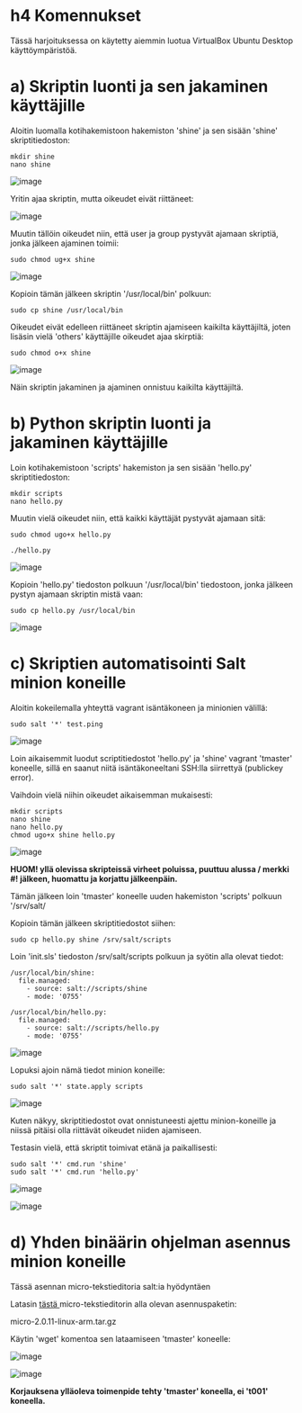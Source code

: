 # h4 Komennukset

Tässä harjoituksessa on käytetty aiemmin luotua VirtualBox Ubuntu Desktop käyttöympäristöä.

# a) Skriptin luonti ja sen jakaminen käyttäjille

Aloitin luomalla kotihakemistoon hakemiston 'shine' ja sen sisään 'shine' skriptitiedoston:

    mkdir shine
    nano shine

![image](https://user-images.githubusercontent.com/128583292/234601225-52c14dad-9aa5-473d-8205-9a7e36a115dc.png)

Yritin ajaa skriptin, mutta oikeudet eivät riittäneet:

![image](https://user-images.githubusercontent.com/128583292/234601415-c5493bf0-87a2-447a-88b0-61948baf5b7a.png)

Muutin tällöin oikeudet niin, että user ja group pystyvät ajamaan skriptiä, jonka jälkeen ajaminen toimii:

    sudo chmod ug+x shine

![image](https://user-images.githubusercontent.com/128583292/234601838-640e0e0c-4413-46b1-8488-cc6292cc6a44.png)

Kopioin tämän jälkeen skriptin '/usr/local/bin' polkuun:

    sudo cp shine /usr/local/bin

Oikeudet eivät edelleen riittäneet skriptin ajamiseen kaikilta käyttäjiltä, joten lisäsin vielä 'others' käyttäjille oikeudet ajaa skirptiä:

    sudo chmod o+x shine

![image](https://user-images.githubusercontent.com/128583292/234604163-8a071587-2caf-4007-b14c-0179488d54a9.png)

Näin skriptin jakaminen ja ajaminen onnistuu kaikilta käyttäjiltä.

# b) Python skriptin luonti ja jakaminen käyttäjille

Loin kotihakemistoon 'scripts' hakemiston ja sen sisään 'hello.py' skriptitiedoston:

    mkdir scripts
    nano hello.py

Muutin vielä oikeudet niin, että kaikki käyttäjät pystyvät ajamaan sitä:

    sudo chmod ugo+x hello.py
    
    ./hello.py

![image](https://user-images.githubusercontent.com/128583292/234648127-2c7dd603-b90d-42ea-b55e-f0c975037548.png)
    
Kopioin 'hello.py' tiedoston polkuun '/usr/local/bin' tiedostoon, jonka jälkeen pystyn ajamaan skriptin mistä vaan:

    sudo cp hello.py /usr/local/bin

![image](https://user-images.githubusercontent.com/128583292/234615888-0d7d979a-e1cf-4b81-b05d-5100d857f93d.png)

# c) Skriptien automatisointi Salt minion koneille

Aloitin kokeilemalla yhteyttä vagrant isäntäkoneen ja minionien välillä:

    sudo salt '*' test.ping
    
![image](https://user-images.githubusercontent.com/128583292/234629827-02eca694-5bbc-4c22-b2f0-931897dc1f54.png)

Loin aikaisemmit luodut scriptitiedostot 'hello.py' ja 'shine' vagrant 'tmaster' koneelle, sillä en saanut niitä isäntäkoneeltani SSH:lla siirrettyä (publickey error).

Vaihdoin vielä niihin oikeudet aikaisemman mukaisesti:

    mkdir scripts
    nano shine
    nano hello.py
    chmod ugo+x shine hello.py

![image](https://user-images.githubusercontent.com/128583292/234639210-1e535029-ec13-4a7e-9077-7697cfeda623.png)

**HUOM! yllä olevissa skripteissä virheet poluissa, puuttuu alussa / merkki #! jälkeen, huomattu ja korjattu jälkeenpäin.**

Tämän jälkeen loin 'tmaster' koneelle uuden hakemiston 'scripts' polkuun '/srv/salt/

Kopioin tämän jälkeen skriptitiedostot siihen:

    sudo cp hello.py shine /srv/salt/scripts

Loin 'init.sls' tiedoston /srv/salt/scripts polkuun ja syötin alla olevat tiedot:

    /usr/local/bin/shine:
      file.managed:
        - source: salt://scripts/shine
        - mode: '0755'

    /usr/local/bin/hello.py:
      file.managed:
        - source: salt://scripts/hello.py
        - mode: '0755'

![image](https://user-images.githubusercontent.com/128583292/234643066-1cff129e-9892-4283-b56e-04d41c874919.png)

Lopuksi ajoin nämä tiedot minion koneille:
 
    sudo salt '*' state.apply scripts
 
![image](https://user-images.githubusercontent.com/128583292/234644804-a99e2508-b4e8-44ec-922a-894c13e7e94c.png)

Kuten näkyy, skriptitiedostot ovat onnistuneesti ajettu minion-koneille ja niissä pitäisi olla riittävät oikeudet niiden ajamiseen.

Testasin vielä, että skriptit toimivat etänä ja paikallisesti:

    sudo salt '*' cmd.run 'shine'
    sudo salt '*' cmd.run 'hello.py'

![image](https://user-images.githubusercontent.com/128583292/234649115-fd1bf1dd-4646-401a-9480-62225bf9dc42.png)

![image](https://user-images.githubusercontent.com/128583292/234654021-3a5bc40a-a7fa-4635-84fa-a5f134597776.png)

# d) Yhden binäärin ohjelman asennus minion koneille

Tässä asennan micro-tekstieditoria salt:ia hyödyntäen

Latasin <a href=https://github.com/zyedidia/micro/releases/tag/v2.0.11> tästä </a> micro-tekstieditorin alla olevan asennuspaketin:

micro-2.0.11-linux-arm.tar.gz

Käytin 'wget' komentoa sen lataamiseen 'tmaster' koneelle:

![image](https://user-images.githubusercontent.com/128583292/234655852-b41d9806-c0b7-4e41-9772-c7fde8494fbf.png)

![image](https://user-images.githubusercontent.com/128583292/234655981-8b19b54b-88be-4cb3-97e4-93dd3ab81819.png)

**Korjauksena ylläoleva toimenpide tehty 'tmaster' koneella, ei 't001' koneella.**


    


 

    
    
